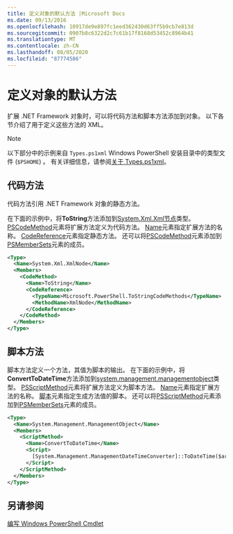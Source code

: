 ```yaml
---
title: 定义对象的默认方法 |Microsoft Docs
ms.date: 09/13/2016
ms.openlocfilehash: 10917de9e897fc1eed362430d63ff5b9cb7e813d
ms.sourcegitcommit: 0907b8c6322d2c7c61b17f8168d53452c8964b41
ms.translationtype: MT
ms.contentlocale: zh-CN
ms.lasthandoff: 08/05/2020
ms.locfileid: "87774586"
---
```

# <a name="defining-default-methods-for-objects"></a>定义对象的默认方法

扩展 .NET Framework 对象时，可以将代码方法和脚本方法添加到对象。
以下各节介绍了用于定义这些方法的 XML。

> [!NOTE]
> 以下部分中的示例来自 `Types.ps1xml` Windows PowerShell 安装目录中的类型文件 (`$PSHOME`) 。 有关详细信息，请参阅[关于 Types.ps1xml](/powershell/module/microsoft.powershell.core/about/about_types.ps1xml)。

## <a name="code-methods"></a>代码方法

代码方法引用 .NET Framework 对象的静态方法。

在下面的示例中，将**ToString**方法添加到[System.Xml.Xml节点](/dotnet/api/System.Xml.XmlNode)类型。 [PSCodeMethod](/dotnet/api/system.management.automation.pscodemethod)元素将扩展方法定义为代码方法。 [Name](/dotnet/api/system.management.automation.psmemberinfo.name?view=pscore-6.2.0#System_Management_Automation_PSMemberInfo_Name)元素指定扩展方法的名称。 [CodeReference](/dotnet/api/system.management.automation.pscodemethod.codereference?view=pscore-6.2.0#System_Management_Automation_PSCodeMethod_CodeReference)元素指定静态方法。 还可以将[PSCodeMethod](/dotnet/api/system.management.automation.pscodemethod)元素添加到[PSMemberSets](/dotnet/api/system.management.automation.psmemberset?view=pscore-6.2.0)元素的成员。

```xml
<Type>
  <Name>System.Xml.XmlNode</Name>
  <Members>
    <CodeMethod>
      <Name>ToString</Name>
      <CodeReference>
        <TypeName>Microsoft.PowerShell.ToStringCodeMethods</TypeName>
        <MethodName>XmlNode</MethodName>
      </CodeReference>
    </CodeMethod>
  </Members>
</Type>
```

## <a name="script-methods"></a>脚本方法

脚本方法定义一个方法，其值为脚本的输出。 在下面的示例中，将**ConvertToDateTime**方法添加到[system.management.managementobject](/dotnet/api/System.Management.ManagementObject)类型。 [PSScriptMethod](/dotnet/api/system.management.automation.psscriptmethod?view=pscore-6.2.0)元素将扩展方法定义为脚本方法。 [Name](/dotnet/api/system.management.automation.psmemberinfo.name?view=pscore-6.2.0#System_Management_Automation_PSMemberInfo_Name)元素指定扩展方法的名称。 [脚本](/dotnet/api/system.management.automation.psscriptmethod.script?view=pscore-6.2.0#System_Management_Automation_PSScriptMethod_Script)元素指定生成方法值的脚本。 还可以将[PSScriptMethod](/dotnet/api/system.management.automation.psscriptmethod?view=pscore-6.2.0)元素添加到[PSMemberSets](/dotnet/api/system.management.automation.psmemberset?view=pscore-6.2.0)元素的成员。

```xml
<Type>
  <Name>System.Management.ManagementObject</Name>
  <Members>
    <ScriptMethod>
      <Name>ConvertToDateTime</Name>
      <Script>
        [System.Management.ManagementDateTimeConverter]::ToDateTime($args[0])
      </Script>
    </ScriptMethod>
  </Members>
</Type>
```

## <a name="see-also"></a>另请参阅

[编写 Windows PowerShell Cmdlet](./writing-a-windows-powershell-cmdlet.md)
